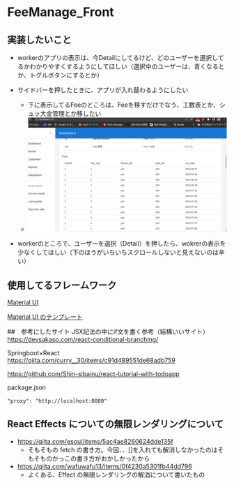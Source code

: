 # FeeManage_Front

## 実装したいこと

- workerのアプリの表示は、今Detailにしてるけど、どのユーザーを選択してるかわかりやすくするようにしてほしい（選択中のユーザーは、青くなるとか、トグルボタンにするとか）

- サイドバーを押したときに、アプリが入れ替わるようにしたい
  - 下に表示してるFeeのところは、Feeを移すだけでなう、工数表とか、シュッ大金管理とか移したい
  - ![](2023-07-02-11-06-44.png)

- workerのところで、ユーザーを選択（Detail）を押したら、wokrerの表示を少なくしてほしい（下のほうがいちいちスクロールしないと見えないのは辛い）



## 使用してるフレームワーク

[Material UI](https://mui.com/material-ui/getting-started/overview/)

[Material UI のテンプレート](https://mui.com/material-ui/getting-started/templates/)

##　参考にしたサイト
JSX記法の中にif文を書く参考（結構いいサイト）
https://devsakaso.com/react-conditional-branching/

Springboot×React
https://qiita.com/curry__30/items/c91d489551de68adb759

https://github.com/Shin-sibainu/react-tutorial-with-todoapp

package.json

```
"proxy": "http://localhost:8080"
```

## React Effects についての無限レンダリングについて

- https://qiita.com/esoul/items/5ac4ae8260624dde135f
  - そもそもの fetch の書き方。今回、、[]を入れても解消しなかったのはそもそものかっこの書き方がおかしかったから
- https://qiita.com/wafuwafu13/items/0f4230a5301fb44dd796
  - よくある、Effect の無限レンダリングの解消について書いたもの
